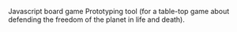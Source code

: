 Javascript board game Prototyping tool (for a table-top game about defending the freedom of the planet in life and death).
